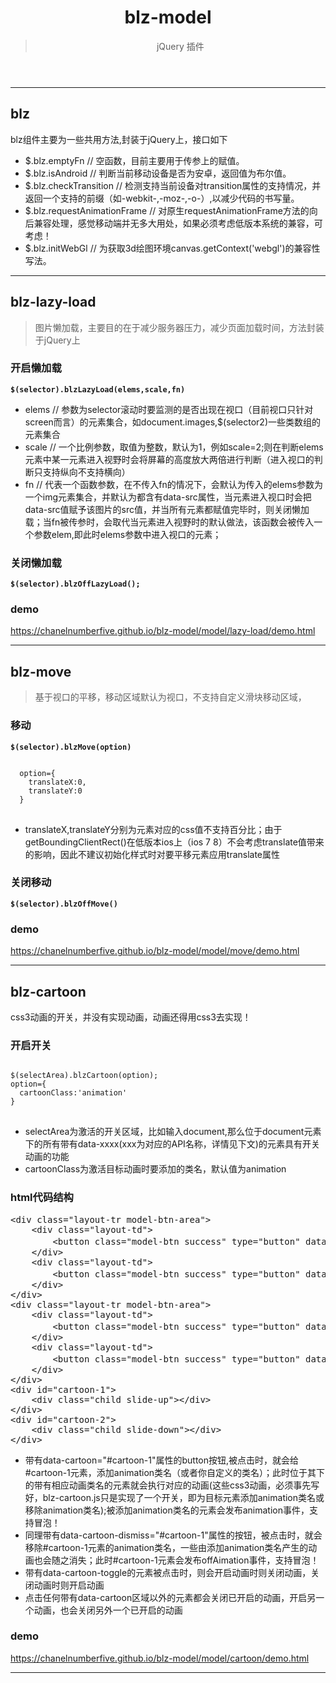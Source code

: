 <header>
<h1>blz-model</h1>
<p><blockquote>jQuery 插件</blockquote></p>
</header>
<hr>
<section>
<h2>blz</h2>
<p>blz组件主要为一些共用方法,封装于jQuery上，接口如下</p>
<ul>
<li>$.blz.emptyFn   // 空函数，目前主要用于传参上的赋值。</li>
<li>$.blz.isAndroid   // 判断当前移动设备是否为安卓，返回值为布尔值。</li>
<li>$.blz.checkTransition   // 检测支持当前设备对transition属性的支持情况，并返回一个支持的前缀（如-webkit-,-moz-,-o-）,以减少代码的书写量。</li>
<li>$.blz.requestAnimationFrame   // 对原生requestAnimationFrame方法的向后兼容处理，感觉移动端并无多大用处，如果必须考虑低版本系统的兼容，可考虑！</li>
<li>$.blz.initWebGl   // 为获取3d绘图环境canvas.getContext('webgl')的兼容性写法。</li>
</ul>
</section>
<hr>
<section>
<h2>blz-lazy-load</h2>
<p><blockquote>图片懒加载，主要目的在于减少服务器压力，减少页面加载时间，方法封装于jQuery上</blockquote></p>
<section>
<h3>开启懒加载</h3>
<pre><strong><code>$(selector).blzLazyLoad(elems,scale,fn)</code></strong></pre>
<ul>
<li>elems   // 参数为selector滚动时要监测的是否出现在视口（目前视口只针对screen而言）的元素集合，如document.images,$(selector2)一些类数组的元素集合</li>
<li>scale   // 一个比例参数，取值为整数，默认为1，例如scale=2;则在判断elems元素中某一元素进入视野时会将屏幕的高度放大两倍进行判断（进入视口的判断只支持纵向不支持横向）</li>
<li>fn   // 代表一个函数参数，在不传入fn的情况下，会默认为传入的elems参数为一个img元素集合，并默认为都含有data-src属性，当元素进入视口时会把data-src值赋予该图片的src值，并当所有元素都赋值完毕时，则关闭懒加载；当fn被传参时，会取代当元素进入视野时的默认做法，该函数会被传入一个参数elem,即此时elems参数中进入视口的元素；</li>
</ul>
</section>
<section>
<section>
<h3>关闭懒加载</h3>
<pre><strong><code>$(selector).blzOffLazyLoad();</code></strong></pre>
</section>
<section>
<h3>demo</h3>
<p><a href="https://chanelnumberfive.github.io/blz-model/model/lazy-load/demo.html">https://chanelnumberfive.github.io/blz-model/model/lazy-load/demo.html</a></p>
</section>
</section>
</section>
<hr>
<section>
<h2>blz-move</h2>
<p><blockquote>基于视口的平移，移动区域默认为视口，不支持自定义滑块移动区域，</blockquote></p>
<section>
<h3>移动</h3>
<pre><strong><code>$(selector).blzMove(option)</code></strong></pre>
<pre>
<code>
  option={
    translateX:0,
    translateY:0
  }
</code>
</pre>
<ul>
<li>translateX,translateY分别为元素对应的css值不支持百分比；由于getBoundingClientRect()在低版本ios上（ios 7 8）不会考虑translate值带来的影响，因此不建议初始化样式时对要平移元素应用translate属性</li>
</ul>
</section>
<section>
<section>
<h3>关闭移动</h3>
<pre><strong><code>$(selector).blzOffMove()</code></strong></pre>
</section>
<section>
<section>
<h3>demo</h3>
<p><a href="https://chanelnumberfive.github.io/blz-model/model/move/demo.html">https://chanelnumberfive.github.io/blz-model/model/move/demo.html</a></p>
</section>
</section>
</section>
<hr>
<section>
<h2>blz-cartoon</h2>
<p>css3动画的开关，并没有实现动画，动画还得用css3去实现！</p>
<section>
<h3>开启开关</h3>
<pre>
<code>
$(selectArea).blzCartoon(option);
option={
  cartoonClass:'animation'
}
</code>
</pre>
<ul>
<li>selectArea为激活的开关区域，比如输入document,那么位于document元素下的所有带有data-xxxx(xxx为对应的API名称，详情见下文)的元素具有开关动画的功能</li>
<li>cartoonClass为激活目标动画时要添加的类名，默认值为animation</li>
</ul>
</section>
<section>
<h3>html代码结构</h3>
<pre>
&lt;div class="layout-tr model-btn-area"&gt;
	&lt;div class="layout-td"&gt;
		&lt;button class="model-btn success" type="button" data-cartoon="#cartoon-1"&gt;动画1&lt;/button&gt;
	&lt;/div&gt;
	&lt;div class="layout-td"&gt;
		&lt;button class="model-btn success" type="button" data-cartoon="#cartoon-2"&gt;动画2&lt;/button&gt;
	&lt;/div&gt;
&lt;/div&gt;
&lt;div class="layout-tr model-btn-area"&gt;
	&lt;div class="layout-td"&gt;
		&lt;button class="model-btn success" type="button" data-cartoon-dismiss="#cartoon-1"&gt;移除动画1&lt;/button&gt;
	&lt;/div&gt;
	&lt;div class="layout-td"&gt;
		&lt;button class="model-btn success" type="button" data-cartoon-dismiss="#cartoon-2"&gt;移除动画2&lt;/button&gt;
	&lt;/div&gt;
&lt;/div&gt;
&lt;div id="cartoon-1"&gt;
	&lt;div class="child slide-up"&gt;&lt;/div&gt;
&lt;/div&gt;
&lt;div id="cartoon-2"&gt;
	&lt;div class="child slide-down"&gt;&lt;/div&gt;
&lt;/div&gt;
</pre>
<ul>
<li>带有data-cartoon="#cartoon-1"属性的button按钮,被点击时，就会给#cartoon-1元素，添加animation类名（或者你自定义的类名）；此时位于其下的带有相应动画类名的元素就会执行对应的动画(这些css3动画，必须事先写好，blz-cartoon.js只是实现了一个开关，即为目标元素添加animation类名或移除animation类名);被添加animation类名的元素会发布animation事件，支持冒泡！</li>
<li>同理带有data-cartoon-dismiss="#cartoon-1"属性的按钮，被点击时，就会移除#cartoon-1元素的animation类名，一些由添加animation类名产生的动画也会随之消失；此时#cartoon-1元素会发布offAimation事件，支持冒泡！</li>
<li>带有data-cartoon-toggle的元素被点击时，则会开启动画时则关闭动画，关闭动画时则开启动画</li>
<li>点击任何带有data-cartoon区域以外的元素都会关闭已开启的动画，开启另一个动画，也会关闭另外一个已开启的动画</li>
</ul>
</section>
<section>
<h3>demo</h3>
<p><a href="https://chanelnumberfive.github.io/blz-model/model/cartoon/demo.html">https://chanelnumberfive.github.io/blz-model/model/cartoon/demo.html</a></p>
</section>
</section>
<hr>
